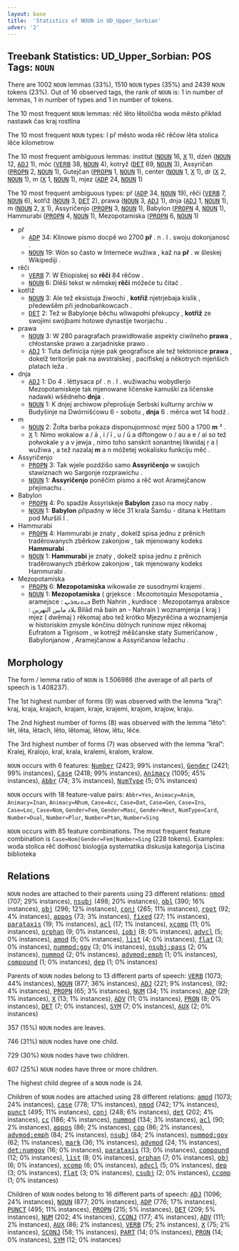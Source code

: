 ```yaml
---
layout: base
title:  'Statistics of NOUN in UD_Upper_Sorbian'
udver: '2'
---
```


## Treebank Statistics: UD_Upper_Sorbian: POS Tags: `NOUN`

There are 1002 `NOUN` lemmas (33%), 1510 `NOUN` types (35%) and 2439 `NOUN` tokens (23%).
Out of 16 observed tags, the rank of `NOUN` is: 1 in number of lemmas, 1 in number of types and 1 in number of tokens.

The 10 most frequent `NOUN` lemmas: rěč lěto lětoličba woda město přikład nastawk čas kraj rostlina

The 10 most frequent `NOUN` types:  l př město woda rěč rěčow lěta stolica lěće kilometrow

The 10 most frequent ambiguous lemmas: institut (<tt><a href="hsb-pos-NOUN.html">NOUN</a></tt> 16, <tt><a href="hsb-pos-X.html">X</a></tt> 1), dźeń (<tt><a href="hsb-pos-NOUN.html">NOUN</a></tt> 12, <tt><a href="hsb-pos-ADJ.html">ADJ</a></tt> 1), móc (<tt><a href="hsb-pos-VERB.html">VERB</a></tt> 38, <tt><a href="hsb-pos-NOUN.html">NOUN</a></tt> 4), kotryž (<tt><a href="hsb-pos-DET.html">DET</a></tt> 69, <tt><a href="hsb-pos-NOUN.html">NOUN</a></tt> 3), Assyričan (<tt><a href="hsb-pos-PROPN.html">PROPN</a></tt> 2, <tt><a href="hsb-pos-NOUN.html">NOUN</a></tt> 1), Gutejčan (<tt><a href="hsb-pos-PROPN.html">PROPN</a></tt> 1, <tt><a href="hsb-pos-NOUN.html">NOUN</a></tt> 1), center (<tt><a href="hsb-pos-NOUN.html">NOUN</a></tt> 1, <tt><a href="hsb-pos-X.html">X</a></tt> 1), dr (<tt><a href="hsb-pos-X.html">X</a></tt> 2, <tt><a href="hsb-pos-NOUN.html">NOUN</a></tt> 1), m (<tt><a href="hsb-pos-X.html">X</a></tt> 1, <tt><a href="hsb-pos-NOUN.html">NOUN</a></tt> 1), mjez (<tt><a href="hsb-pos-ADP.html">ADP</a></tt> 24, <tt><a href="hsb-pos-NOUN.html">NOUN</a></tt> 1)

The 10 most frequent ambiguous types:  př (<tt><a href="hsb-pos-ADP.html">ADP</a></tt> 34, <tt><a href="hsb-pos-NOUN.html">NOUN</a></tt> 19), rěči (<tt><a href="hsb-pos-VERB.html">VERB</a></tt> 7, <tt><a href="hsb-pos-NOUN.html">NOUN</a></tt> 6), kotřiž (<tt><a href="hsb-pos-NOUN.html">NOUN</a></tt> 3, <tt><a href="hsb-pos-DET.html">DET</a></tt> 2), prawa (<tt><a href="hsb-pos-NOUN.html">NOUN</a></tt> 3, <tt><a href="hsb-pos-ADJ.html">ADJ</a></tt> 1), dnja (<tt><a href="hsb-pos-ADJ.html">ADJ</a></tt> 1, <tt><a href="hsb-pos-NOUN.html">NOUN</a></tt> 1), m (<tt><a href="hsb-pos-NOUN.html">NOUN</a></tt> 2, <tt><a href="hsb-pos-X.html">X</a></tt> 1), Assyričenjo (<tt><a href="hsb-pos-PROPN.html">PROPN</a></tt> 3, <tt><a href="hsb-pos-NOUN.html">NOUN</a></tt> 1), Babylon (<tt><a href="hsb-pos-PROPN.html">PROPN</a></tt> 4, <tt><a href="hsb-pos-NOUN.html">NOUN</a></tt> 1), Hammurabi (<tt><a href="hsb-pos-PROPN.html">PROPN</a></tt> 4, <tt><a href="hsb-pos-NOUN.html">NOUN</a></tt> 1), Mezopotamiska (<tt><a href="hsb-pos-PROPN.html">PROPN</a></tt> 6, <tt><a href="hsb-pos-NOUN.html">NOUN</a></tt> 1)


* př
  * <tt><a href="hsb-pos-ADP.html">ADP</a></tt> 34: Klinowe pismo docpě wo 2700 <b>př</b> . n . l . swoju dokonjanosć .
  * <tt><a href="hsb-pos-NOUN.html">NOUN</a></tt> 19: Wón so často w Interneće wužiwa , kaž na <b>př</b> . w šleskej Wikipediji .
* rěči
  * <tt><a href="hsb-pos-VERB.html">VERB</a></tt> 7: W Etiopiskej so <b>rěči</b> 84 rěčow .
  * <tt><a href="hsb-pos-NOUN.html">NOUN</a></tt> 6: Dlěši tekst w němskej <b>rěči</b> móžeće tu čitać .
* kotřiž
  * <tt><a href="hsb-pos-NOUN.html">NOUN</a></tt> 3: Ale tež eksistuja žiwochi , <b>kotřiž</b> njetrjebaja kislik , předewšěm při jednobańkowcach .
  * <tt><a href="hsb-pos-DET.html">DET</a></tt> 2: Tež w Babylonje běchu wliwapołni překupcy , <b>kotřiž</b> ze swojimi swójbami hotowe dynastije tworjachu .
* prawa
  * <tt><a href="hsb-pos-NOUN.html">NOUN</a></tt> 3: W 280 paragrafach prawidłowaše aspekty ciwilneho <b>prawa</b> , chłostanske prawo a zarjadniske prawo .
  * <tt><a href="hsb-pos-ADJ.html">ADJ</a></tt> 1: Tuta definicija njeje pak geografisce ale tež tektonisce <b>prawa</b> , dokelž teritorije pak na awstralskej , pacifiskej a někotrych mjeńšich platach leža .
* dnja
  * <tt><a href="hsb-pos-ADJ.html">ADJ</a></tt> 1: Do 4 . lěttysaca př . n . l . wužiwachu wobydlerjo Mezopotamiskeje tak mjenowane ličenske kamuški za ličenske nadawki wšědneho <b>dnja</b> .
  * <tt><a href="hsb-pos-NOUN.html">NOUN</a></tt> 1: K dnjej archiwow přeprošuje Serbski kulturny archiw w Budyšinje na Dwórnišćowu 6 - sobotu , <b>dnja</b> 6 . měrca wot 14 hodź .
* m
  * <tt><a href="hsb-pos-NOUN.html">NOUN</a></tt> 2: Žołta barba pokaza disponujomnosć mjez 500 a 1700 <b>m</b> ³ .
  * <tt><a href="hsb-pos-X.html">X</a></tt> 1: Nimo wokalow a / ā , i / ī , u / ū a diftongow o / au a e / ai so tež połwokale y a v jewja , nimo toho sanskrit sonantnej likwidaj ṛ a ḷ wužiwa , a tež nazalaj <b>m</b> a n móžetej wokalisku funkciju měć .
* Assyričenjo
  * <tt><a href="hsb-pos-PROPN.html">PROPN</a></tt> 3: Tak wjele pozdźišo samo <b>Assyričenjo</b> w swojich stawiznach wo Sargonje rozprawichu .
  * <tt><a href="hsb-pos-NOUN.html">NOUN</a></tt> 1: <b>Assyričenjo</b> poněčim pismo a rěč wot Aramejčanow přejimachu .
* Babylon
  * <tt><a href="hsb-pos-PROPN.html">PROPN</a></tt> 4: Po spadźe Assyriskeje <b>Babylon</b> zaso na mocy naby .
  * <tt><a href="hsb-pos-NOUN.html">NOUN</a></tt> 1: <b>Babylon</b> připadny w lěće 31 krala Šamšu - ditana k Hetitam pod Muršili I .
* Hammurabi
  * <tt><a href="hsb-pos-PROPN.html">PROPN</a></tt> 4: Hammurabi je znaty , dokelž spisa jednu z prěnich traděrowanych zběrkow zakonjow , tak mjenowany kodeks <b>Hammurabi</b> .
  * <tt><a href="hsb-pos-NOUN.html">NOUN</a></tt> 1: <b>Hammurabi</b> je znaty , dokelž spisa jednu z prěnich traděrowanych zběrkow zakonjow , tak mjenowany kodeks Hammurabi .
* Mezopotamiska
  * <tt><a href="hsb-pos-PROPN.html">PROPN</a></tt> 6: <b>Mezopotamiska</b> wikowaše ze susodnymi krajemi .
  * <tt><a href="hsb-pos-NOUN.html">NOUN</a></tt> 1: <b>Mezopotamiska</b> ( grjeksce : Μεσοποταμία Mesopotamia , aramejsce : ܒܝܬܢܗܪܝܢ Beth Nahrin , kurdisce : Mezopotamya arabsce : بلاد مابين النهرين Bilād mā bain an - Nahrain ) woznamjenja ( kraj ) mjez ( dwěmaj ) rěkomaj abo tež krótko Mjezyrěčina a woznamjenja w historiskim zmysle kónčinu dólnych runinow mjez rěkomaj Eufratom a Tigrisom , w kotrejž měšćanske staty Sumeričanow , Babylonjanow , Aramejčanow a Assyričanow ležachu .

## Morphology

The form / lemma ratio of `NOUN` is 1.506986 (the average of all parts of speech is 1.408237).

The 1st highest number of forms (9) was observed with the lemma “kraj”: kraj, kraja, krajach, krajam, kraje, krajemi, krajom, krajow, kraju.

The 2nd highest number of forms (8) was observed with the lemma “lěto”: lět, lěta, lětach, lěto, lětomaj, lětow, lětu, lěće.

The 3rd highest number of forms (7) was observed with the lemma “kral”: Kralej, Kralojo, kral, krala, kralemi, kralom, kralow.

`NOUN` occurs with 6 features: <tt><a href="hsb-feat-Number.html">Number</a></tt> (2423; 99% instances), <tt><a href="hsb-feat-Gender.html">Gender</a></tt> (2421; 99% instances), <tt><a href="hsb-feat-Case.html">Case</a></tt> (2418; 99% instances), <tt><a href="hsb-feat-Animacy.html">Animacy</a></tt> (1095; 45% instances), <tt><a href="hsb-feat-Abbr.html">Abbr</a></tt> (74; 3% instances), <tt><a href="hsb-feat-NumType.html">NumType</a></tt> (5; 0% instances)

`NOUN` occurs with 18 feature-value pairs: `Abbr=Yes`, `Animacy=Anim`, `Animacy=Inan`, `Animacy=Nhum`, `Case=Acc`, `Case=Dat`, `Case=Gen`, `Case=Ins`, `Case=Loc`, `Case=Nom`, `Gender=Fem`, `Gender=Masc`, `Gender=Neut`, `NumType=Card`, `Number=Dual`, `Number=Plur`, `Number=Ptan`, `Number=Sing`

`NOUN` occurs with 85 feature combinations.
The most frequent feature combination is `Case=Nom|Gender=Fem|Number=Sing` (228 tokens).
Examples: woda stolica rěč dołhosć biologija systematika diskusija kategorija Lisćina biblioteka


## Relations

`NOUN` nodes are attached to their parents using 23 different relations: <tt><a href="hsb-dep-nmod.html">nmod</a></tt> (707; 29% instances), <tt><a href="hsb-dep-nsubj.html">nsubj</a></tt> (498; 20% instances), <tt><a href="hsb-dep-obl.html">obl</a></tt> (390; 16% instances), <tt><a href="hsb-dep-obj.html">obj</a></tt> (296; 12% instances), <tt><a href="hsb-dep-conj.html">conj</a></tt> (265; 11% instances), <tt><a href="hsb-dep-root.html">root</a></tt> (92; 4% instances), <tt><a href="hsb-dep-appos.html">appos</a></tt> (73; 3% instances), <tt><a href="hsb-dep-fixed.html">fixed</a></tt> (27; 1% instances), <tt><a href="hsb-dep-parataxis.html">parataxis</a></tt> (19; 1% instances), <tt><a href="hsb-dep-acl.html">acl</a></tt> (17; 1% instances), <tt><a href="hsb-dep-xcomp.html">xcomp</a></tt> (11; 0% instances), <tt><a href="hsb-dep-orphan.html">orphan</a></tt> (9; 0% instances), <tt><a href="hsb-dep-iobj.html">iobj</a></tt> (8; 0% instances), <tt><a href="hsb-dep-advcl.html">advcl</a></tt> (5; 0% instances), <tt><a href="hsb-dep-amod.html">amod</a></tt> (5; 0% instances), <tt><a href="hsb-dep-list.html">list</a></tt> (4; 0% instances), <tt><a href="hsb-dep-flat.html">flat</a></tt> (3; 0% instances), <tt><a href="hsb-dep-nummod-gov.html">nummod:gov</a></tt> (3; 0% instances), <tt><a href="hsb-dep-nsubj-pass.html">nsubj:pass</a></tt> (2; 0% instances), <tt><a href="hsb-dep-nummod.html">nummod</a></tt> (2; 0% instances), <tt><a href="hsb-dep-advmod-emph.html">advmod:emph</a></tt> (1; 0% instances), <tt><a href="hsb-dep-compound.html">compound</a></tt> (1; 0% instances), <tt><a href="hsb-dep-dep.html">dep</a></tt> (1; 0% instances)

Parents of `NOUN` nodes belong to 13 different parts of speech: <tt><a href="hsb-pos-VERB.html">VERB</a></tt> (1073; 44% instances), <tt><a href="hsb-pos-NOUN.html">NOUN</a></tt> (877; 36% instances), <tt><a href="hsb-pos-ADJ.html">ADJ</a></tt> (221; 9% instances),  (92; 4% instances), <tt><a href="hsb-pos-PROPN.html">PROPN</a></tt> (65; 3% instances), <tt><a href="hsb-pos-NUM.html">NUM</a></tt> (34; 1% instances), <tt><a href="hsb-pos-ADP.html">ADP</a></tt> (29; 1% instances), <tt><a href="hsb-pos-X.html">X</a></tt> (13; 1% instances), <tt><a href="hsb-pos-ADV.html">ADV</a></tt> (11; 0% instances), <tt><a href="hsb-pos-PRON.html">PRON</a></tt> (8; 0% instances), <tt><a href="hsb-pos-DET.html">DET</a></tt> (7; 0% instances), <tt><a href="hsb-pos-SYM.html">SYM</a></tt> (7; 0% instances), <tt><a href="hsb-pos-AUX.html">AUX</a></tt> (2; 0% instances)

357 (15%) `NOUN` nodes are leaves.

746 (31%) `NOUN` nodes have one child.

729 (30%) `NOUN` nodes have two children.

607 (25%) `NOUN` nodes have three or more children.

The highest child degree of a `NOUN` node is 24.

Children of `NOUN` nodes are attached using 28 different relations: <tt><a href="hsb-dep-amod.html">amod</a></tt> (1073; 24% instances), <tt><a href="hsb-dep-case.html">case</a></tt> (778; 17% instances), <tt><a href="hsb-dep-nmod.html">nmod</a></tt> (742; 17% instances), <tt><a href="hsb-dep-punct.html">punct</a></tt> (495; 11% instances), <tt><a href="hsb-dep-conj.html">conj</a></tt> (248; 6% instances), <tt><a href="hsb-dep-det.html">det</a></tt> (202; 4% instances), <tt><a href="hsb-dep-cc.html">cc</a></tt> (186; 4% instances), <tt><a href="hsb-dep-nummod.html">nummod</a></tt> (134; 3% instances), <tt><a href="hsb-dep-acl.html">acl</a></tt> (90; 2% instances), <tt><a href="hsb-dep-appos.html">appos</a></tt> (86; 2% instances), <tt><a href="hsb-dep-cop.html">cop</a></tt> (86; 2% instances), <tt><a href="hsb-dep-advmod-emph.html">advmod:emph</a></tt> (84; 2% instances), <tt><a href="hsb-dep-nsubj.html">nsubj</a></tt> (84; 2% instances), <tt><a href="hsb-dep-nummod-gov.html">nummod:gov</a></tt> (62; 1% instances), <tt><a href="hsb-dep-mark.html">mark</a></tt> (36; 1% instances), <tt><a href="hsb-dep-advmod.html">advmod</a></tt> (24; 1% instances), <tt><a href="hsb-dep-det-numgov.html">det:numgov</a></tt> (16; 0% instances), <tt><a href="hsb-dep-parataxis.html">parataxis</a></tt> (13; 0% instances), <tt><a href="hsb-dep-compound.html">compound</a></tt> (12; 0% instances), <tt><a href="hsb-dep-list.html">list</a></tt> (8; 0% instances), <tt><a href="hsb-dep-orphan.html">orphan</a></tt> (7; 0% instances), <tt><a href="hsb-dep-obj.html">obj</a></tt> (6; 0% instances), <tt><a href="hsb-dep-xcomp.html">xcomp</a></tt> (6; 0% instances), <tt><a href="hsb-dep-advcl.html">advcl</a></tt> (5; 0% instances), <tt><a href="hsb-dep-dep.html">dep</a></tt> (3; 0% instances), <tt><a href="hsb-dep-flat.html">flat</a></tt> (3; 0% instances), <tt><a href="hsb-dep-csubj.html">csubj</a></tt> (2; 0% instances), <tt><a href="hsb-dep-ccomp.html">ccomp</a></tt> (1; 0% instances)

Children of `NOUN` nodes belong to 16 different parts of speech: <tt><a href="hsb-pos-ADJ.html">ADJ</a></tt> (1096; 24% instances), <tt><a href="hsb-pos-NOUN.html">NOUN</a></tt> (877; 20% instances), <tt><a href="hsb-pos-ADP.html">ADP</a></tt> (776; 17% instances), <tt><a href="hsb-pos-PUNCT.html">PUNCT</a></tt> (495; 11% instances), <tt><a href="hsb-pos-PROPN.html">PROPN</a></tt> (215; 5% instances), <tt><a href="hsb-pos-DET.html">DET</a></tt> (209; 5% instances), <tt><a href="hsb-pos-NUM.html">NUM</a></tt> (202; 4% instances), <tt><a href="hsb-pos-CCONJ.html">CCONJ</a></tt> (177; 4% instances), <tt><a href="hsb-pos-ADV.html">ADV</a></tt> (111; 2% instances), <tt><a href="hsb-pos-AUX.html">AUX</a></tt> (86; 2% instances), <tt><a href="hsb-pos-VERB.html">VERB</a></tt> (75; 2% instances), <tt><a href="hsb-pos-X.html">X</a></tt> (75; 2% instances), <tt><a href="hsb-pos-SCONJ.html">SCONJ</a></tt> (58; 1% instances), <tt><a href="hsb-pos-PART.html">PART</a></tt> (14; 0% instances), <tt><a href="hsb-pos-PRON.html">PRON</a></tt> (14; 0% instances), <tt><a href="hsb-pos-SYM.html">SYM</a></tt> (12; 0% instances)

